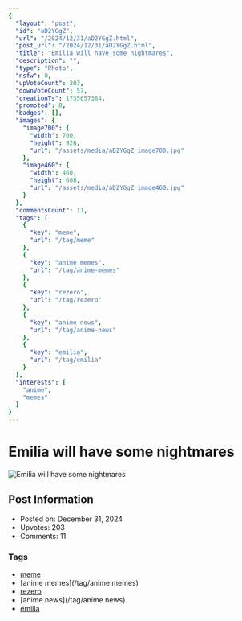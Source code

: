 ```yaml
---
{
  "layout": "post",
  "id": "aD2YGgZ",
  "url": "/2024/12/31/aD2YGgZ.html",
  "post_url": "/2024/12/31/aD2YGgZ.html",
  "title": "Emilia will have some nightmares",
  "description": "",
  "type": "Photo",
  "nsfw": 0,
  "upVoteCount": 203,
  "downVoteCount": 57,
  "creationTs": 1735657384,
  "promoted": 0,
  "badges": [],
  "images": {
    "image700": {
      "width": 700,
      "height": 926,
      "url": "/assets/media/aD2YGgZ_image700.jpg"
    },
    "image460": {
      "width": 460,
      "height": 608,
      "url": "/assets/media/aD2YGgZ_image460.jpg"
    }
  },
  "commentsCount": 11,
  "tags": [
    {
      "key": "meme",
      "url": "/tag/meme"
    },
    {
      "key": "anime memes",
      "url": "/tag/anime-memes"
    },
    {
      "key": "rezero",
      "url": "/tag/rezero"
    },
    {
      "key": "anime news",
      "url": "/tag/anime-news"
    },
    {
      "key": "emilia",
      "url": "/tag/emilia"
    }
  ],
  "interests": [
    "anime",
    "memes"
  ]
}
---
```


# Emilia will have some nightmares

![Emilia will have some nightmares](/assets/media/aD2YGgZ_image700.jpg)

## Post Information

- Posted on: December 31, 2024
- Upvotes: 203
- Comments: 11

### Tags

- [meme](/tag/meme)
- [anime memes](/tag/anime memes)
- [rezero](/tag/rezero)
- [anime news](/tag/anime news)
- [emilia](/tag/emilia)
